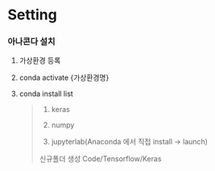 # Setting



### 아나콘다 설치

1. 가상환경 등록

2. conda activate {가상환경명}

3. conda install list

   >1. keras
   >
   >2. numpy
   >
   >3. jupyterlab(Anaconda 에서 직접 install -> launch)
   >
   >   신규폴더 생성 Code/Tensorflow/Keras
   >
   >

